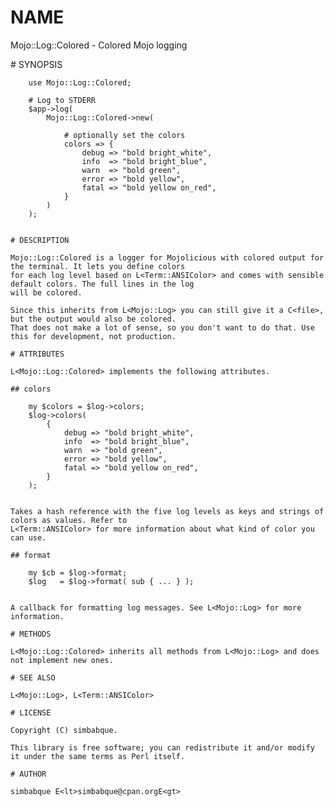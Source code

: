 # NAME

Mojo::Log::Colored - Colored Mojo logging

<div>
    # SYNOPSIS

        use Mojo::Log::Colored;

        # Log to STDERR
        $app->log(
            Mojo::Log::Colored->new(
                
                # optionally set the colors
                colors => {
                    debug => "bold bright_white",
                    info  => "bold bright_blue",
                    warn  => "bold green",
                    error => "bold yellow",
                    fatal => "bold yellow on_red",
                }
            )
        );   
        

    # DESCRIPTION

    Mojo::Log::Colored is a logger for Mojolicious with colored output for the terminal. It lets you define colors
    for each log level based on L<Term::ANSIColor> and comes with sensible default colors. The full lines in the log
    will be colored.

    Since this inherits from L<Mojo::Log> you can still give it a C<file>, but the output would also be colored.
    That does not make a lot of sense, so you don't want to do that. Use this for development, not production.

    # ATTRIBUTES

    L<Mojo::Log::Colored> implements the following attributes.

    ## colors

        my $colors = $log->colors;
        $log->colors(
            {
                debug => "bold bright_white",
                info  => "bold bright_blue",
                warn  => "bold green",
                error => "bold yellow",
                fatal => "bold yellow on_red",
            }
        );


    Takes a hash reference with the five log levels as keys and strings of colors as values. Refer to
    L<Term::ANSIColor> for more information about what kind of color you can use.

    ## format

        my $cb = $log->format;
        $log   = $log->format( sub { ... } );


    A callback for formatting log messages. See L<Mojo::Log> for more information.

    # METHODS

    L<Mojo::Log::Colored> inherits all methods from L<Mojo::Log> and does not implement new ones.

    # SEE ALSO

    L<Mojo::Log>, L<Term::ANSIColor>

    # LICENSE

    Copyright (C) simbabque.

    This library is free software; you can redistribute it and/or modify
    it under the same terms as Perl itself.

    # AUTHOR

    simbabque E<lt>simbabque@cpan.orgE<gt>
</div>

